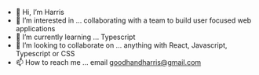 - 👋 Hi, I’m Harris
- 👀 I’m interested in ... collaborating with a team to build user focused web applications
- 🌱 I’m currently learning ... Typescript
- 💞️ I’m looking to collaborate on ... anything with React, Javascript, Typescript or CSS
- 📫 How to reach me ... email goodhandharris@gmail.com

<!---
harrisgood/harrisgood is a ✨ special ✨ repository because its `README.md` (this file) appears on your GitHub profile.
You can click the Preview link to take a look at your changes.
--->

